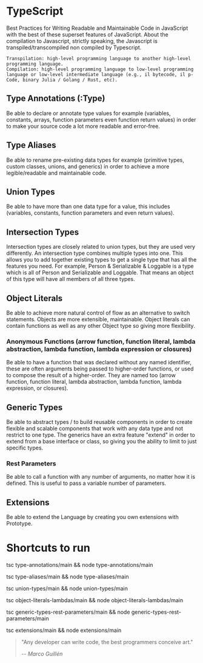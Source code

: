 # TypeScript
Best Practices for Writing Readable and Maintainable Code in JavaScript with the best of these superset features of JavaScript. About the compilation to Javascript, strictly speaking, the Javascript is transpiled/transcompiled non compiled by Typescript.

    Transpilation: high-level programming language to another high-level programming language.
    Compilation: high-level programming language to low-level programming language or low-level intermediate language (e.g., il bytecode, il p-Code, binary Julia / Golang / Rust, etc).

## Type Annotations (:Type)
Be able to declare or annotate type values for example (variables, constants, arrays, function parameters even function return values) in order to make your source code a lot more readable and error-free.

## Type Aliases
Be able to rename pre-existing data types for example (primitive types, custom classes, unions, and generics) in order to achieve a more legible/readable and maintainable code.

## Union Types
Be able to have more than one data type for a value, this includes (variables, constants, function parameters and even return values).

## Intersection Types
Intersection types are closely related to union types, but they are used very differently. An intersection type combines multiple types into one. This allows you to add together existing types to get a single type that has all the features you need. For example, Person & Serializable & Loggable is a type which is all of Person and Serializable and Loggable. That means an object of this type will have all members of all three types.

## Object Literals
Be able to achieve more natural control of flow as an alternative to switch statements. Objects are more extensible, maintainable. Object literals can contain functions as well as any other Object type so giving more flexibility.

### Anonymous Functions (arrow function, function literal, lambda abstraction, lambda function, lambda expression or closures)
Be able to have a function that was declared without any named identifier, these are often arguments being passed to higher-order functions, or used to compose the result of a higher-order. 
They are named too (arrow function, function literal, lambda abstraction, lambda function, lambda expression, or closures).

## Generic Types
Be able to abstract types / to build reusable components in order to create flexible and scalable components that work with any data type and not restrict to one type.
The generics have an extra feature "extend" in order to extend from a base interface or class, so giving you the ability to limit to just specific types.

### Rest Parameters
Be able to call a function with any number of arguments, no matter how it is defined. This is useful to pass a variable number of parameters.

## Extensions
Be able to extend the Language by creating you own extensions with Prototype.

# Shortcuts to run
tsc type-annotations/main && node type-annotations/main

tsc type-aliases/main && node type-aliases/main

tsc union-types/main && node union-types/main

tsc object-literals-lambdas/main && node object-literals-lambdas/main

tsc generic-types-rest-parameters/main && node generic-types-rest-parameters/main

tsc extensions/main && node extensions/main

> "Any developer can write code, the best programmers conceive art."
>
> -- <cite>Marco Guillén</cite>